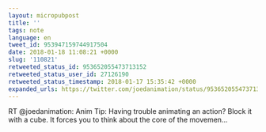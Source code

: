 ```yaml
---
layout: micropubpost
title: ''
tags: note
language: en
tweet_id: 953947159744917504
date: 2018-01-18 11:08:21 +0000
slug: '110821'
retweeted_status_id: 953652055473713152
retweeted_status_user_id: 27126190
retweeted_status_timestamp: 2018-01-17 15:35:42 +0000
expanded_urls: https://twitter.com/joedanimation/status/953652055473713153/video/1
---
```

RT @joedanimation: Anim Tip: Having trouble animating an action? Block it with a cube. It forces you to think about the core of the movemen…
